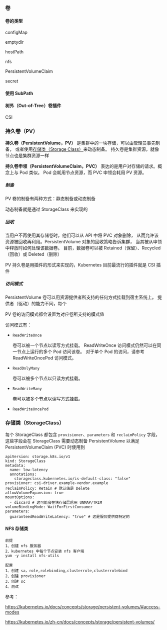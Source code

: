 ### 卷

#### 卷的类型

configMap

emptydir

hostPath

nfs

PersistentVolumeClaim

secret

#### 使用 SubPath

#### 树外（Out-of-Tree）卷插件

CSI





### 持久卷（PV）

**持久卷（PersistentVolume，PV）** 是集群中的一块存储，可以由管理员事先制备， 或者使用[存储类（Storage Class）](https://kubernetes.io/zh-cn/docs/concepts/storage/storage-classes/)来动态制备。 持久卷是集群资源，就像节点也是集群资源一样

**持久卷申领（PersistentVolumeClaim，PVC）** 表达的是用户对存储的请求。概念上与 Pod 类似。 Pod 会耗用节点资源，而 PVC 申领会耗用 PV 资源。

##### 制备

PV 卷的制备有两种方式：静态制备或动态制备

动态制备就是通过 StorageClass 来实现的

##### 回收

当用户不再使用其存储卷时，他们可以从 API 中将 PVC 对象删除， 从而允许该资源被回收再利用。PersistentVolume 对象的回收策略告诉集群， 当其被从申领中释放时如何处理该数据卷。 目前，数据卷可以被 Retained（保留）、Recycled（回收）或 Deleted（删除）



PV 持久卷是用插件的形式来实现的，Kubernetes 目前最流行的插件就是 CSI 插件

##### 访问模式

PersistentVolume 卷可以用资源提供者所支持的任何方式挂载到宿主系统上。 提供者（驱动）的能力不同，每个 

PV 卷的访问模式都会设置为对应卷所支持的模式值

访问模式有：

- `ReadWriteOnce`

  卷可以被一个节点以读写方式挂载。 ReadWriteOnce 访问模式仍然可以在同一节点上运行的多个 Pod 访问该卷。 对于单个 Pod 的访问，请参考 ReadWriteOncePod 访问模式。

- `ReadOnlyMany`

  卷可以被多个节点以只读方式挂载。

- `ReadWriteMany`

  卷可以被多个节点以读写方式挂载。

- `ReadWriteOncePod`



### 存储类（StorageClass）

每个 StorageClass 都包含 `provisioner`、`parameters` 和 `reclaimPolicy` 字段， 这些字段会在 StorageClass 需要动态制备 PersistentVolume 以满足 PersistentVolumeClaim (PVC) 时使用到

```
apiVersion: storage.k8s.io/v1
kind: StorageClass
metadata:
  name: low-latency
  annotations:
    storageclass.kubernetes.io/is-default-class: "false"
provisioner: csi-driver.example-vendor.example
reclaimPolicy: Retain # 默认值是 Delete
allowVolumeExpansion: true
mountOptions:
  - discard # 这可能会在块存储层启用 UNMAP/TRIM
volumeBindingMode: WaitForFirstConsumer
parameters:
  guaranteedReadWriteLatency: "true" # 这是服务提供商特定的

```









#### NFS 存储类

```
前提
1、创建 nfs 服务器
2、kubernetes 中每个节点安装 nfs 客户端
yum -y install nfs-utils

配置
1、创建 sa，role,rolebinding,clusterrole,clusterrolebind
2、创建 provisioner
3、创建 sc
4、测试
```



参考：

https://kubernetes.io/docs/concepts/storage/persistent-volumes/#access-modes

https://kubernetes.io/zh-cn/docs/concepts/storage/persistent-volumes/